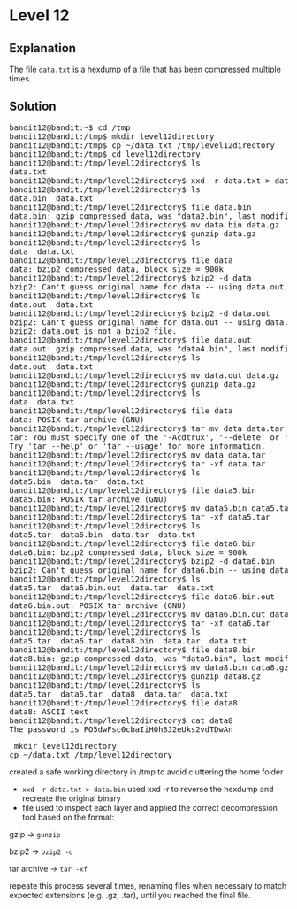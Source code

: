 # Level 12

## Explanation 

The file `data.txt` is a hexdump of a file that has been compressed multiple times.

## Solution
<pre>
bandit12@bandit:~$ cd /tmp
bandit12@bandit:/tmp$ mkdir level12directory
bandit12@bandit:/tmp$ cp ~/data.txt /tmp/level12directory
bandit12@bandit:/tmp$ cd level12directory
bandit12@bandit:/tmp/level12directory$ ls
data.txt
bandit12@bandit:/tmp/level12directory$ xxd -r data.txt > data.bin
bandit12@bandit:/tmp/level12directory$ ls
data.bin  data.txt
bandit12@bandit:/tmp/level12directory$ file data.bin
data.bin: gzip compressed data, was "data2.bin", last modified: Fri Aug 15 13:15:53 2025, max compression, from Unix, original size modulo 2^32 584
bandit12@bandit:/tmp/level12directory$ mv data.bin data.gz
bandit12@bandit:/tmp/level12directory$ gunzip data.gz
bandit12@bandit:/tmp/level12directory$ ls
data  data.txt
bandit12@bandit:/tmp/level12directory$ file data
data: bzip2 compressed data, block size = 900k
bandit12@bandit:/tmp/level12directory$ bzip2 -d data
bzip2: Can't guess original name for data -- using data.out
bandit12@bandit:/tmp/level12directory$ ls
data.out  data.txt
bandit12@bandit:/tmp/level12directory$ bzip2 -d data.out
bzip2: Can't guess original name for data.out -- using data.out.out
bzip2: data.out is not a bzip2 file.
bandit12@bandit:/tmp/level12directory$ file data.out
data.out: gzip compressed data, was "data4.bin", last modified: Fri Aug 15 13:15:53 2025, max compression, from Unix, original size modulo 2^32 20480
bandit12@bandit:/tmp/level12directory$ ls
data.out  data.txt
bandit12@bandit:/tmp/level12directory$ mv data.out data.gz
bandit12@bandit:/tmp/level12directory$ gunzip data.gz
bandit12@bandit:/tmp/level12directory$ ls
data  data.txt
bandit12@bandit:/tmp/level12directory$ file data
data: POSIX tar archive (GNU)
bandit12@bandit:/tmp/level12directory$ tar mv data data.tar
tar: You must specify one of the '-Acdtrux', '--delete' or '--test-label' options
Try 'tar --help' or 'tar --usage' for more information.
bandit12@bandit:/tmp/level12directory$ mv data data.tar
bandit12@bandit:/tmp/level12directory$ tar -xf data.tar
bandit12@bandit:/tmp/level12directory$ ls
data5.bin  data.tar  data.txt
bandit12@bandit:/tmp/level12directory$ file data5.bin
data5.bin: POSIX tar archive (GNU)
bandit12@bandit:/tmp/level12directory$ mv data5.bin data5.tar
bandit12@bandit:/tmp/level12directory$ tar -xf data5.tar
bandit12@bandit:/tmp/level12directory$ ls
data5.tar  data6.bin  data.tar  data.txt
bandit12@bandit:/tmp/level12directory$ file data6.bin
data6.bin: bzip2 compressed data, block size = 900k
bandit12@bandit:/tmp/level12directory$ bzip2 -d data6.bin
bzip2: Can't guess original name for data6.bin -- using data6.bin.out
bandit12@bandit:/tmp/level12directory$ ls
data5.tar  data6.bin.out  data.tar  data.txt
bandit12@bandit:/tmp/level12directory$ file data6.bin.out
data6.bin.out: POSIX tar archive (GNU)
bandit12@bandit:/tmp/level12directory$ mv data6.bin.out data6.tar
bandit12@bandit:/tmp/level12directory$ tar -xf data6.tar
bandit12@bandit:/tmp/level12directory$ ls
data5.tar  data6.tar  data8.bin  data.tar  data.txt
bandit12@bandit:/tmp/level12directory$ file data8.bin
data8.bin: gzip compressed data, was "data9.bin", last modified: Fri Aug 15 13:15:53 2025, max compression, from Unix, original size modulo 2^32 49
bandit12@bandit:/tmp/level12directory$ mv data8.bin data8.gz
bandit12@bandit:/tmp/level12directory$ gunzip data8.gz
bandit12@bandit:/tmp/level12directory$ ls
data5.tar  data6.tar  data8  data.tar  data.txt
bandit12@bandit:/tmp/level12directory$ file data8
data8: ASCII text
bandit12@bandit:/tmp/level12directory$ cat data8
The password is FO5dwFsc0cbaIiH0h8J2eUks2vdTDwAn
</pre>


<pre> mkdir level12directory 
cp ~/data.txt /tmp/level12directory 
</pre> 
created a safe working directory in /tmp to avoid cluttering the home folder
- `xxd -r data.txt > data.bin` used xxd -r to reverse the hexdump and recreate the original binary
- file used to inspect each layer and applied the correct decompression tool based on the format:

gzip → `gunzip`

bzip2 → `bzip2 -d`

tar archive → `tar -xf`

repeate this process several times, renaming files when necessary to match expected extensions (e.g. .gz, .tar), until you reached the final file.

